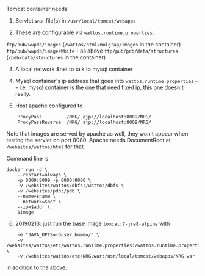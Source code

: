 Tomcat container needs 

1. Servlet war file(s) in `/usr/local/tomcat/webapps`

2. These are configurable via `wattos.runtime.properties`:

`ftp/pub/wwpdb/images` (`/wattos/html/molgrap/images` in the container)
`ftp/pub/wwpdb/imagesWhite` - as above
`ftp/pub/pdb/data/structures` (`/pdb/data/structures` in the container)

3. A local network $net to talk to mysql container

4. Mysql container's ip address that goes into `wattos.runtime.properties`
-- i.e. mysql container is the one that need fixed ip, this one doesn't really.

5. Host apache configured to
```
    ProxyPass         /NRG/ ajp://localhost:8009/NRG/
    ProxyPassReverse  /NRG/ ajp://localhost:8009/NRG/
```
Note that images are served by apache as well, they won't appear when testing
the servlet on port 8080. Apache needs DocumentRoot at `/websites/wattos/html`
for that.

Command line is 
```
docker run -d \
    --restart=always \
    -p 8009:8009 -p 8080:8080 \
    -v /websites/wattos/dbfs:/wattos/dbfs \
    -v /websites/pdb:/pdb \
    --name=$name \
    --network=$net \
    --ip=$addr \
    $image
```
6. 20190213: just run the base image `tomcat:7-jre8-alpine` with
```
    -e "JAVA_OPTS=-Duser.home=/" \
    -v /websites/wattos/etc/wattos.runtime.properties:/wattos.runtime.properties \
    -v /websites/wattos/etc/NRG.war:/usr/local/tomcat/webapps/NRG.war
```
in addition to the above.
